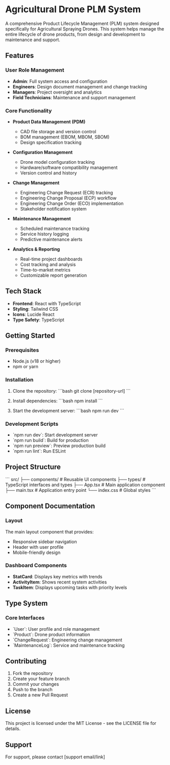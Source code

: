 # Agricultural Drone PLM System

A comprehensive Product Lifecycle Management (PLM) system designed specifically for Agricultural Spraying Drones. This system helps manage the entire lifecycle of drone products, from design and development to maintenance and support.

## Features

### User Role Management
- **Admin**: Full system access and configuration
- **Engineers**: Design document management and change tracking
- **Managers**: Project oversight and analytics
- **Field Technicians**: Maintenance and support management

### Core Functionality
- **Product Data Management (PDM)**
  - CAD file storage and version control
  - BOM management (EBOM, MBOM, SBOM)
  - Design specification tracking

- **Configuration Management**
  - Drone model configuration tracking
  - Hardware/software compatibility management
  - Version control and history

- **Change Management**
  - Engineering Change Request (ECR) tracking
  - Engineering Change Proposal (ECP) workflow
  - Engineering Change Order (ECO) implementation
  - Stakeholder notification system

- **Maintenance Management**
  - Scheduled maintenance tracking
  - Service history logging
  - Predictive maintenance alerts

- **Analytics & Reporting**
  - Real-time project dashboards
  - Cost tracking and analysis
  - Time-to-market metrics
  - Customizable report generation

## Tech Stack

- **Frontend**: React with TypeScript
- **Styling**: Tailwind CSS
- **Icons**: Lucide React
- **Type Safety**: TypeScript

## Getting Started

### Prerequisites
- Node.js (v18 or higher)
- npm or yarn

### Installation

1. Clone the repository:
\`\`\`bash
git clone [repository-url]
\`\`\`

2. Install dependencies:
\`\`\`bash
npm install
\`\`\`

3. Start the development server:
\`\`\`bash
npm run dev
\`\`\`

### Development Scripts

- \`npm run dev\`: Start development server
- \`npm run build\`: Build for production
- \`npm run preview\`: Preview production build
- \`npm run lint\`: Run ESLint

## Project Structure

\`\`\`
src/
├── components/     # Reusable UI components
├── types/         # TypeScript interfaces and types
├── App.tsx        # Main application component
├── main.tsx       # Application entry point
└── index.css      # Global styles
\`\`\`

## Component Documentation

### Layout
The main layout component that provides:
- Responsive sidebar navigation
- Header with user profile
- Mobile-friendly design

### Dashboard Components
- **StatCard**: Displays key metrics with trends
- **ActivityItem**: Shows recent system activities
- **TaskItem**: Displays upcoming tasks with priority levels

## Type System

### Core Interfaces
- \`User\`: User profile and role management
- \`Product\`: Drone product information
- \`ChangeRequest\`: Engineering change management
- \`MaintenanceLog\`: Service and maintenance tracking

## Contributing

1. Fork the repository
2. Create your feature branch
3. Commit your changes
4. Push to the branch
5. Create a new Pull Request

## License

This project is licensed under the MIT License - see the LICENSE file for details.

## Support

For support, please contact [support email/link]
